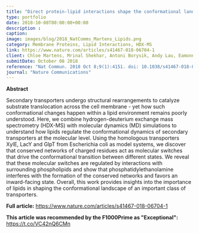 ```yaml
---
title: "Direct protein-lipid interactions shape the conformational landscape of secondary transporters"
type: portfolio
date: 2018-10-08T00:00:00+00:00
description :
caption:
image: images/blog/2018_NatComms_Martens_Lipids.png
category: Membrane Proteins, Lipid Interactions, HDX-MS
link: https://www.nature.com/articles/s41467-018-06704-1
client: Chloe Martens, Mrinal Shekhar, Antoni Borysik, Andy Lau, Eamonn Reading, Emad Tajkhorshid, Paula Booth, Argyris Politis
submitDate: October 08 2018
reference: "Nat Commun. 2018 Oct 8;9(1):4151. doi: 10.1038/s41467-018-06704-1."
journal: "Nature Communications"
---
```


**Abstract**

Secondary transporters undergo structural rearrangements to catalyze substrate translocation across the cell membrane - yet how such conformational changes happen within a lipid environment remains poorly understood. Here, we combine hydrogen-deuterium exchange mass spectrometry (HDX-MS) with molecular dynamics (MD) simulations to understand how lipids regulate the conformational dynamics of secondary transporters at the molecular level. Using the homologous transporters XylE, LacY and GlpT from Escherichia coli as model systems, we discover that conserved networks of charged residues act as molecular switches that drive the conformational transition between different states. We reveal that these molecular switches are regulated by interactions with surrounding phospholipids and show that phosphatidylethanolamine interferes with the formation of the conserved networks and favors an inward-facing state. Overall, this work provides insights into the importance of lipids in shaping the conformational landscape of an important class of transporters.

**Full article:** https://www.nature.com/articles/s41467-018-06704-1

**This article was recommended by the F1000Prime as "Exceptional":** https://t.co/VC42nQ6CMn
